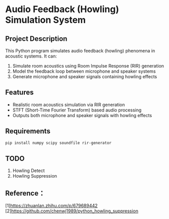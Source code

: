# Audio Feedback (Howling) Simulation System

## Project Description
This Python program simulates audio feedback (howling) phenomena in acoustic systems. It can:
1. Simulate room acoustics using Room Impulse Response (RIR) generation
2. Model the feedback loop between microphone and speaker systems
3. Generate microphone and speaker signals containing howling effects

## Features
- Realistic room acoustics simulation via RIR generation
- STFT (Short-Time Fourier Transform) based audio processing
- Outputs both microphone and speaker signals with howling effects

## Requirements
```bash
pip install numpy scipy soundfile rir-generator
```
## TODO
1. Howling Detect
2. Howling Suppression
## Reference：
[1]https://zhuanlan.zhihu.com/p/679689442
[2]https://github.com/chenwj1989/python_howling_suppression
